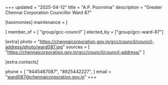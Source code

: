 +++
updated = "2025-04-12"
title = "A.P. Poornima"
description = "Greater Chennai Corporation Councillor Ward 87"

[taxonomies]
maintenance = [

]
member_of = [
    "group/gcc-council"
]
elected_by = ["group/gcc-ward-87"]

[extra]
photo = "https://chennaicorporation.gov.in/gcc/council/council-address/photo/ward087.jpg"
sources = [
    "https://chennaicorporation.gov.in/gcc/council/council-address/"
]

[extra.contacts]

phone = [
    "9445467087",
    "8925442227",
    ]
email = "ward087@chennaicorporation.gov.in"
+++